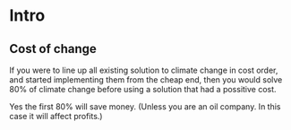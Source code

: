 # Intro

## Cost of change
If you were to line up all existing solution to climate change in cost order, and started implementing them from the cheap end, then you would solve 80% of climate change before using a solution that had a possitive cost. 

Yes the first 80% will save money. (Unless you are an oil company. In this case it will affect profits.)

